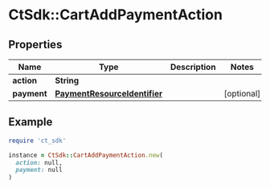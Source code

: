 # CtSdk::CartAddPaymentAction

## Properties

| Name | Type | Description | Notes |
| ---- | ---- | ----------- | ----- |
| **action** | **String** |  |  |
| **payment** | [**PaymentResourceIdentifier**](PaymentResourceIdentifier.md) |  | [optional] |

## Example

```ruby
require 'ct_sdk'

instance = CtSdk::CartAddPaymentAction.new(
  action: null,
  payment: null
)
```

